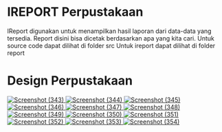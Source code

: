 # IREPORT Perpustakaan
IReport digunakan untuk menampilkan hasil laporan dari data-data yang tersedia. Report disini bisa dicetak berdasarkan apa yang kita cari.
Untuk source code dapat dilihat di folder src
Untuk ireport dapat dilihat di folder report

# Design Perpustakaan
[
![Screenshot (343)](https://github.com/fitriyamawadahw/PBO2023/assets/146052469/12444d76-4141-4e3c-bd53-530ef80afa68)
![Screenshot (344)](https://github.com/fitriyamawadahw/PBO2023/assets/146052469/3b14fbfb-2338-4d4d-82c1-ca0167e06b84)
![Screenshot (345)](https://github.com/fitriyamawadahw/PBO2023/assets/146052469/0eae9fd9-282f-4608-af58-53e8dbacd526)
![Screenshot (346)](https://github.com/fitriyamawadahw/PBO2023/assets/146052469/4557cacc-a822-46a7-8f1d-c2913218c104)
![Screenshot (347)](https://github.com/fitriyamawadahw/PBO2023/assets/146052469/25d2f582-3129-4ae5-9450-937584fe4b1b)
![Screenshot (348)](https://github.com/fitriyamawadahw/PBO2023/assets/146052469/134129cc-d224-4d0f-875f-1a7727ad00a8)
![Screenshot (349)](https://github.com/fitriyamawadahw/PBO2023/assets/146052469/26029523-3c35-40cd-b231-31bc354b6e3f)
![Screenshot (350)](https://github.com/fitriyamawadahw/PBO2023/assets/146052469/13723c56-d75f-4a9f-800b-4f729620bd1f)
![Screenshot (351)](https://github.com/fitriyamawadahw/PBO2023/assets/146052469/e0fa18bf-5a0a-4adf-b344-2730ad57a097)
![Screenshot (352)](https://github.com/fitriyamawadahw/PBO2023/assets/146052469/5fbf0b05-851a-4c21-ba2a-6664737336cb)
![Screenshot (353)](https://github.com/fitriyamawadahw/PBO2023/assets/146052469/caac05cc-d37a-45d3-8644-f1255de6eae6)
![Screenshot (354)](https://github.com/fitriyamawadahw/PBO2023/assets/146052469/67d66257-72c2-4173-a7e2-09af4677b053)
](url)
